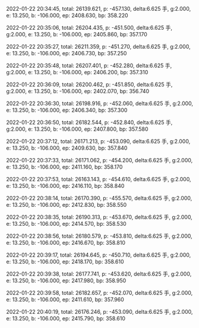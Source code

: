 2022-01-22 20:34:45, total: 26139.621, p: -457.130, delta:6.625 手, g:2.000, e: 13.250, b: -106.000, ep: 2408.630, bp: 358.220

2022-01-22 20:35:06, total: 26204.435, p: -451.500, delta:6.625 手, g:2.000, e: 13.250, b: -106.000, ep: 2405.860, bp: 357.170

2022-01-22 20:35:27, total: 26211.359, p: -451.270, delta:6.625 手, g:2.000, e: 13.250, b: -106.000, ep: 2406.730, bp: 357.250

2022-01-22 20:35:48, total: 26207.401, p: -452.280, delta:6.625 手, g:2.000, e: 13.250, b: -106.000, ep: 2406.200, bp: 357.310

2022-01-22 20:36:09, total: 26200.462, p: -451.850, delta:6.625 手, g:2.000, e: 13.250, b: -106.000, ep: 2402.070, bp: 356.740

2022-01-22 20:36:30, total: 26198.916, p: -452.060, delta:6.625 手, g:2.000, e: 13.250, b: -106.000, ep: 2406.340, bp: 357.300

2022-01-22 20:36:50, total: 26182.544, p: -452.840, delta:6.625 手, g:2.000, e: 13.250, b: -106.000, ep: 2407.800, bp: 357.580

2022-01-22 20:37:12, total: 26171.213, p: -453.090, delta:6.625 手, g:2.000, e: 13.250, b: -106.000, ep: 2409.630, bp: 357.840

2022-01-22 20:37:33, total: 26171.062, p: -454.200, delta:6.625 手, g:2.000, e: 13.250, b: -106.000, ep: 2411.160, bp: 358.170

2022-01-22 20:37:53, total: 26163.143, p: -454.610, delta:6.625 手, g:2.000, e: 13.250, b: -106.000, ep: 2416.110, bp: 358.840

2022-01-22 20:38:14, total: 26170.390, p: -455.570, delta:6.625 手, g:2.000, e: 13.250, b: -106.000, ep: 2412.830, bp: 358.550

2022-01-22 20:38:35, total: 26190.313, p: -453.670, delta:6.625 手, g:2.000, e: 13.250, b: -106.000, ep: 2414.570, bp: 358.530

2022-01-22 20:38:56, total: 26180.579, p: -453.810, delta:6.625 手, g:2.000, e: 13.250, b: -106.000, ep: 2416.670, bp: 358.810

2022-01-22 20:39:17, total: 26194.645, p: -450.710, delta:6.625 手, g:2.000, e: 13.250, b: -106.000, ep: 2418.170, bp: 358.610

2022-01-22 20:39:38, total: 26177.741, p: -453.620, delta:6.625 手, g:2.000, e: 13.250, b: -106.000, ep: 2417.980, bp: 358.950

2022-01-22 20:39:58, total: 26182.657, p: -452.070, delta:6.625 手, g:2.000, e: 13.250, b: -106.000, ep: 2411.610, bp: 357.960

2022-01-22 20:40:19, total: 26176.246, p: -453.090, delta:6.625 手, g:2.000, e: 13.250, b: -106.000, ep: 2415.790, bp: 358.610